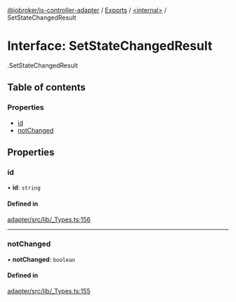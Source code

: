 [@iobroker/js-controller-adapter](../README.md) / [Exports](../modules.md) / [<internal\>](../modules/internal_.md) / SetStateChangedResult

# Interface: SetStateChangedResult

[<internal>](../modules/internal_.md).SetStateChangedResult

## Table of contents

### Properties

- [id](internal_.SetStateChangedResult.md#id)
- [notChanged](internal_.SetStateChangedResult.md#notchanged)

## Properties

### id

• **id**: `string`

#### Defined in

[adapter/src/lib/_Types.ts:156](https://github.com/ioBroker/ioBroker.js-controller/blob/ce27fae4/packages/adapter/src/lib/_Types.ts#L156)

___

### notChanged

• **notChanged**: `boolean`

#### Defined in

[adapter/src/lib/_Types.ts:155](https://github.com/ioBroker/ioBroker.js-controller/blob/ce27fae4/packages/adapter/src/lib/_Types.ts#L155)
